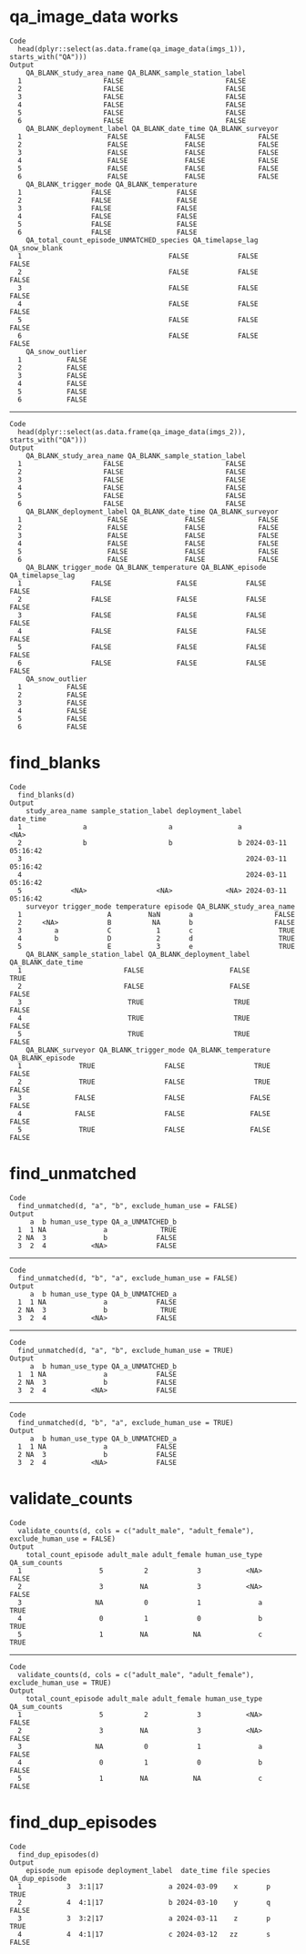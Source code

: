# qa_image_data works

    Code
      head(dplyr::select(as.data.frame(qa_image_data(imgs_1)), starts_with("QA")))
    Output
        QA_BLANK_study_area_name QA_BLANK_sample_station_label
      1                    FALSE                         FALSE
      2                    FALSE                         FALSE
      3                    FALSE                         FALSE
      4                    FALSE                         FALSE
      5                    FALSE                         FALSE
      6                    FALSE                         FALSE
        QA_BLANK_deployment_label QA_BLANK_date_time QA_BLANK_surveyor
      1                     FALSE              FALSE             FALSE
      2                     FALSE              FALSE             FALSE
      3                     FALSE              FALSE             FALSE
      4                     FALSE              FALSE             FALSE
      5                     FALSE              FALSE             FALSE
      6                     FALSE              FALSE             FALSE
        QA_BLANK_trigger_mode QA_BLANK_temperature
      1                 FALSE                FALSE
      2                 FALSE                FALSE
      3                 FALSE                FALSE
      4                 FALSE                FALSE
      5                 FALSE                FALSE
      6                 FALSE                FALSE
        QA_total_count_episode_UNMATCHED_species QA_timelapse_lag QA_snow_blank
      1                                    FALSE            FALSE         FALSE
      2                                    FALSE            FALSE         FALSE
      3                                    FALSE            FALSE         FALSE
      4                                    FALSE            FALSE         FALSE
      5                                    FALSE            FALSE         FALSE
      6                                    FALSE            FALSE         FALSE
        QA_snow_outlier
      1           FALSE
      2           FALSE
      3           FALSE
      4           FALSE
      5           FALSE
      6           FALSE

---

    Code
      head(dplyr::select(as.data.frame(qa_image_data(imgs_2)), starts_with("QA")))
    Output
        QA_BLANK_study_area_name QA_BLANK_sample_station_label
      1                    FALSE                         FALSE
      2                    FALSE                         FALSE
      3                    FALSE                         FALSE
      4                    FALSE                         FALSE
      5                    FALSE                         FALSE
      6                    FALSE                         FALSE
        QA_BLANK_deployment_label QA_BLANK_date_time QA_BLANK_surveyor
      1                     FALSE              FALSE             FALSE
      2                     FALSE              FALSE             FALSE
      3                     FALSE              FALSE             FALSE
      4                     FALSE              FALSE             FALSE
      5                     FALSE              FALSE             FALSE
      6                     FALSE              FALSE             FALSE
        QA_BLANK_trigger_mode QA_BLANK_temperature QA_BLANK_episode QA_timelapse_lag
      1                 FALSE                FALSE            FALSE            FALSE
      2                 FALSE                FALSE            FALSE            FALSE
      3                 FALSE                FALSE            FALSE            FALSE
      4                 FALSE                FALSE            FALSE            FALSE
      5                 FALSE                FALSE            FALSE            FALSE
      6                 FALSE                FALSE            FALSE            FALSE
        QA_snow_outlier
      1           FALSE
      2           FALSE
      3           FALSE
      4           FALSE
      5           FALSE
      6           FALSE

# find_blanks

    Code
      find_blanks(d)
    Output
        study_area_name sample_station_label deployment_label           date_time
      1               a                    a                a                <NA>
      2               b                    b                b 2024-03-11 05:16:42
      3                                                       2024-03-11 05:16:42
      4                                                       2024-03-11 05:16:42
      5            <NA>                 <NA>             <NA> 2024-03-11 05:16:42
        surveyor trigger_mode temperature episode QA_BLANK_study_area_name
      1                     A         NaN       a                    FALSE
      2     <NA>            B          NA       b                    FALSE
      3        a            C           1       c                     TRUE
      4        b            D           2       d                     TRUE
      5                     E           3       e                     TRUE
        QA_BLANK_sample_station_label QA_BLANK_deployment_label QA_BLANK_date_time
      1                         FALSE                     FALSE               TRUE
      2                         FALSE                     FALSE              FALSE
      3                          TRUE                      TRUE              FALSE
      4                          TRUE                      TRUE              FALSE
      5                          TRUE                      TRUE              FALSE
        QA_BLANK_surveyor QA_BLANK_trigger_mode QA_BLANK_temperature QA_BLANK_episode
      1              TRUE                 FALSE                 TRUE            FALSE
      2              TRUE                 FALSE                 TRUE            FALSE
      3             FALSE                 FALSE                FALSE            FALSE
      4             FALSE                 FALSE                FALSE            FALSE
      5              TRUE                 FALSE                FALSE            FALSE

# find_unmatched

    Code
      find_unmatched(d, "a", "b", exclude_human_use = FALSE)
    Output
         a  b human_use_type QA_a_UNMATCHED_b
      1  1 NA              a             TRUE
      2 NA  3              b            FALSE
      3  2  4           <NA>            FALSE

---

    Code
      find_unmatched(d, "b", "a", exclude_human_use = FALSE)
    Output
         a  b human_use_type QA_b_UNMATCHED_a
      1  1 NA              a            FALSE
      2 NA  3              b             TRUE
      3  2  4           <NA>            FALSE

---

    Code
      find_unmatched(d, "a", "b", exclude_human_use = TRUE)
    Output
         a  b human_use_type QA_a_UNMATCHED_b
      1  1 NA              a            FALSE
      2 NA  3              b            FALSE
      3  2  4           <NA>            FALSE

---

    Code
      find_unmatched(d, "b", "a", exclude_human_use = TRUE)
    Output
         a  b human_use_type QA_b_UNMATCHED_a
      1  1 NA              a            FALSE
      2 NA  3              b            FALSE
      3  2  4           <NA>            FALSE

# validate_counts

    Code
      validate_counts(d, cols = c("adult_male", "adult_female"), exclude_human_use = FALSE)
    Output
        total_count_episode adult_male adult_female human_use_type QA_sum_counts
      1                   5          2            3           <NA>         FALSE
      2                   3         NA            3           <NA>         FALSE
      3                  NA          0            1              a          TRUE
      4                   0          1            0              b          TRUE
      5                   1         NA           NA              c          TRUE

---

    Code
      validate_counts(d, cols = c("adult_male", "adult_female"), exclude_human_use = TRUE)
    Output
        total_count_episode adult_male adult_female human_use_type QA_sum_counts
      1                   5          2            3           <NA>         FALSE
      2                   3         NA            3           <NA>         FALSE
      3                  NA          0            1              a         FALSE
      4                   0          1            0              b         FALSE
      5                   1         NA           NA              c         FALSE

# find_dup_episodes

    Code
      find_dup_episodes(d)
    Output
        episode_num episode deployment_label  date_time file species QA_dup_episode
      1           3  3:1|17                a 2024-03-09    x       p           TRUE
      2           4  4:1|17                b 2024-03-10    y       q          FALSE
      3           3  3:2|17                a 2024-03-11    z       p           TRUE
      4           4  4:1|17                c 2024-03-12   zz       s          FALSE

